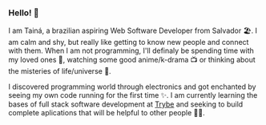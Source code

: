 ### Hello! 👋

I am Tainá, a brazilian aspiring Web Software Developer from Salvador 🏖️. I am calm and shy, but really like getting to know new people and connect with them. When I am not programming, I'll definaly be spending time with my loved ones 👫, watching some good anime/k-drama 📺 or thinking about the misteries of life/universe 🤔.

I discovered programming world through electronics and got enchanted by seeing my own code running for the first time ✨. I am currently learning the bases of full stack software development at [Trybe](https://github.com/betrybe) and seeking to build complete aplications that will be helpful to other people 👩‍💻.
